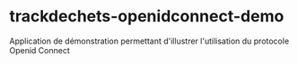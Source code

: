 # trackdechets-openidconnect-demo
Application de démonstration permettant d'illustrer l'utilisation du protocole Openid Connect
